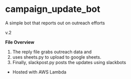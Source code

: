 # campaign_update_bot
A simple bot that reports out on outreach efforts

v.2

__File Overview__ 
1. The reply file grabs outreach data and
2. uses sheets.py to upload to google sheets.
3. Finally, slackpost.py posts the updates using slackbots

* Hosted with AWS Lambda

